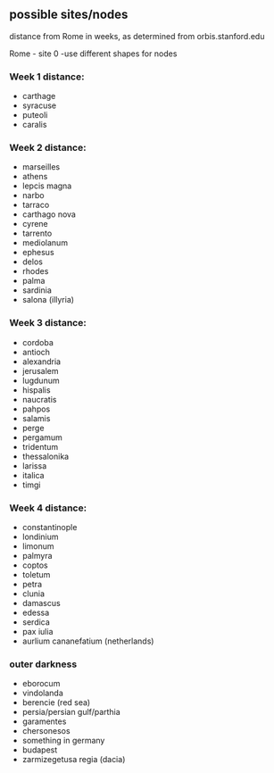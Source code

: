 ## possible sites/nodes

distance from Rome in weeks, as determined from orbis.stanford.edu

Rome - site 0
-use different shapes for nodes

### Week 1 distance:
- carthage
- syracuse
- puteoli
- caralis

### Week 2 distance:
- marseilles
- athens
- lepcis magna
- narbo
- tarraco
- carthago nova
- cyrene
- tarrento
- mediolanum
- ephesus
- delos
- rhodes
- palma
- sardinia
- salona (illyria)

### Week 3 distance:
- cordoba
- antioch
- alexandria
- jerusalem
- lugdunum
- hispalis
- naucratis
- pahpos
- salamis
- perge
- pergamum
- tridentum
- thessalonika
- larissa
- italica
- timgi

### Week 4 distance:
- constantinople
- londinium
- limonum
- palmyra
- coptos
- toletum
- petra
- clunia
- damascus
- edessa
- serdica
- pax iulia
- aurlium cananefatium (netherlands)


### outer darkness
- eborocum
- vindolanda
- berencie (red sea)
- persia/persian gulf/parthia
- garamentes
- chersonesos
- something in germany
- budapest
- zarmizegetusa regia (dacia)